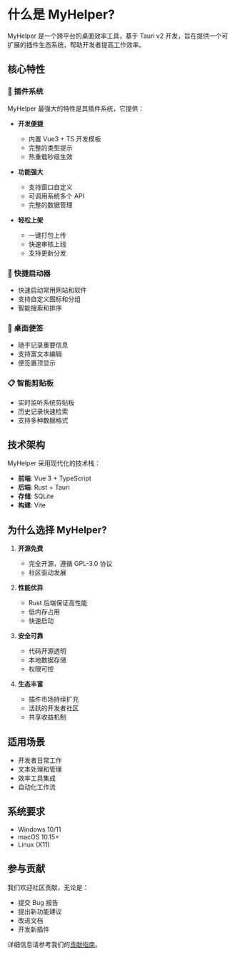 # 什么是 MyHelper?

MyHelper 是一个跨平台的桌面效率工具，基于 Tauri v2 开发，旨在提供一个可扩展的插件生态系统，帮助开发者提高工作效率。

## 核心特性

### 🔌 插件系统

MyHelper 最强大的特性是其插件系统，它提供：

- **开发便捷**
  - 内置 Vue3 + TS 开发模板
  - 完整的类型提示
  - 热重载秒级生效

- **功能强大**
  - 支持窗口自定义
  - 可调用系统多个 API
  - 完整的数据管理

- **轻松上架**
  - 一键打包上传
  - 快速审核上线
  - 支持更新分发

### 🚀 快捷启动器

- 快速启动常用网站和软件
- 支持自定义图标和分组
- 智能搜索和排序

### 📝 桌面便签

- 随手记录重要信息
- 支持富文本编辑
- 便签置顶显示

### 📋 智能剪贴板

- 实时监听系统剪贴板
- 历史记录快速检索
- 支持多种数据格式

## 技术架构

MyHelper 采用现代化的技术栈：

- **前端**: Vue 3 + TypeScript
- **后端**: Rust + Tauri
- **存储**: SQLite
- **构建**: Vite

## 为什么选择 MyHelper?

1. **开源免费**
   - 完全开源，遵循 GPL-3.0 协议
   - 社区驱动发展

2. **性能优异**
   - Rust 后端保证高性能
   - 低内存占用
   - 快速启动

3. **安全可靠**
   - 代码开源透明
   - 本地数据存储
   - 权限可控

4. **生态丰富**
   - 插件市场持续扩充
   - 活跃的开发者社区
   - 共享收益机制

## 适用场景

- 开发者日常工作
- 文本处理和管理
- 效率工具集成
- 自动化工作流

## 系统要求

- Windows 10/11
- macOS 10.15+
- Linux (X11)

## 参与贡献

我们欢迎社区贡献，无论是：
- 提交 Bug 报告
- 提出新功能建议
- 改进文档
- 开发新插件

详细信息请参考我们的[贡献指南](/guide/contributing)。 